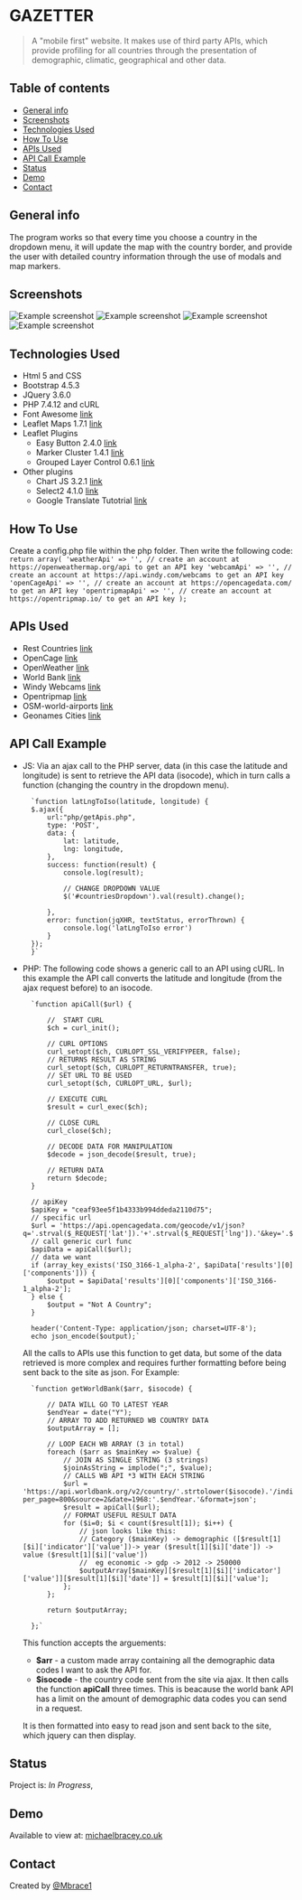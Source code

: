 # GAZETTER
> A "mobile first" website. It makes use of third party APIs, which provide profiling for all countries through the presentation of demographic, climatic, geographical and other data.

## Table of contents
* [General info](#general-info)
* [Screenshots](#screenshots)
* [Technologies Used](#technologies-used)
* [How To Use](#how-to-use)
* [APIs Used](#apis-used)
* [API Call Example](#api-call-example)
* [Status](#status)
* [Demo](#demo)
* [Contact](#contact)

## General info
The program works so that every time you choose a country in the dropdown menu, it will update the map with the country border, and provide the user with detailed country information through the use of modals and map markers.

## Screenshots
![Example screenshot](./images/Screenshot1.png)
![Example screenshot](./images/Screenshot2.png)
![Example screenshot](./images/Screenshot3.png)
![Example screenshot](./images/Screenshot4.png)

## Technologies Used
* Html 5 and CSS
* Bootstrap 4.5.3
* JQuery 3.6.0
* PHP 7.4.12 and cURL
* Font Awesome [link](https://fontawesome.com/)
* Leaflet Maps 1.7.1 [link](https://leafletjs.com/)
* Leaflet Plugins
    * Easy Button  2.4.0 [link](https://github.com/CliffCloud/Leaflet.EasyButton)
    * Marker Cluster 1.4.1 [link](https://github.com/Leaflet/Leaflet.markercluster)
    * Grouped Layer Control 0.6.1 [link](https://github.com/ismyrnow/leaflet-groupedlayercontrol)
* Other plugins
    * Chart JS 3.2.1 [link](https://www.chartjs.org/)
    * Select2 4.1.0 [link](https://select2.org/)
    * Google Translate Tutotrial [link](https://www.w3schools.com/howto/howto_google_translate.asp)

## How To Use
Create a config.php file within the php folder. Then write the following code:
    `return array(
    'weatherApi' => '', // create an account at https://openweathermap.org/api to get an API key
    'webcamApi' => '', // create an account at https://api.windy.com/webcams to get an API key
    'openCageApi' => '', // create an account at https://opencagedata.com/ to get an API key
    'opentripmapApi' => '', // create an account at https://opentripmap.io/ to get an API key
    );`

## APIs Used
* Rest Countries [link](https://restcountries.eu/)
* OpenCage [link](https://opencagedata.com/)
* OpenWeather [link](https://openweathermap.org/api)
* World Bank [link](https://data.worldbank.org/)
* Windy Webcams [link](https://api.windy.com/webcams)
* Opentripmap [link](https://opentripmap.io/)
* OSM-world-airports [link](https://babel.opendatasoft.com/explore/dataset/osm-world-airports/information/)
* Geonames Cities [link](https://public.opendatasoft.com/explore/dataset/geonames-all-cities-with-a-population-1000/information/?disjunctive.country)

## API Call Example
* JS:
    Via an ajax call to the PHP server, data (in this case the latitude and longitude) is sent to retrieve the API data (isocode), which in turn calls a function (changing the country in the dropdown menu).

        `function latLngToIso(latitude, longitude) {
        $.ajax({
            url:"php/getApis.php",
            type: 'POST',
            data: {
                lat: latitude,
                lng: longitude,
            },
            success: function(result) {
                console.log(result);
        
                // CHANGE DROPDOWN VALUE
                $('#countriesDropdown').val(result).change();
        
            },
            error: function(jqXHR, textStatus, errorThrown) {
                console.log('latLngToIso error')
            }
        });
        }`
    
* PHP:
    The following code shows a generic call to an API using cURL. In this example the API call converts the latitude and longitude (from the ajax request before) to an isocode.
    
        `function apiCall($url) {

            //  START CURL
            $ch = curl_init();

            // CURL OPTIONS
            curl_setopt($ch, CURLOPT_SSL_VERIFYPEER, false);
            // RETURNS RESULT AS STRING
            curl_setopt($ch, CURLOPT_RETURNTRANSFER, true);
            // SET URL TO BE USED
            curl_setopt($ch, CURLOPT_URL, $url);

            // EXECUTE CURL
            $result = curl_exec($ch);

            // CLOSE CURL
            curl_close($ch);

            // DECODE DATA FOR MANIPULATION
            $decode = json_decode($result, true);

            // RETURN DATA
            return $decode;
        }
        
        // apiKey
        $apiKey = "ceaf93ee5f1b4333b994ddeda2110d75";
        // specific url
        $url = 'https://api.opencagedata.com/geocode/v1/json?q='.strval($_REQUEST['lat']).'+'.strval($_REQUEST['lng']).'&key='.$apiKey;
        // call generic curl func
        $apiData = apiCall($url);
        // data we want
        if (array_key_exists('ISO_3166-1_alpha-2', $apiData['results'][0]['components'])) {
            $output = $apiData['results'][0]['components']['ISO_3166-1_alpha-2'];
        } else {
            $output = "Not A Country";
        }
        
        header('Content-Type: application/json; charset=UTF-8');
        echo json_encode($output);`

    All the calls to APIs use this function to get data, but some of the data retrieved is more complex and requires further formatting before being sent back to the site as json. For Example:  
    
        `function getWorldBank($arr, $isocode) {

            // DATA WILL GO TO LATEST YEAR
            $endYear = date("Y");
            // ARRAY TO ADD RETURNED WB COUNTRY DATA
            $outputArray = [];

            // LOOP EACH WB ARRAY (3 in total)
            foreach ($arr as $mainKey => $value) {
                // JOIN AS SINGLE STRING (3 strings)
                $joinAsString = implode(";", $value);
                // CALLS WB API *3 WITH EACH STRING
                $url = 'https://api.worldbank.org/v2/country/'.strtolower($isocode).'/indicator/'.$joinAsString.'?per_page=800&source=2&date=1968:'.$endYear.'&format=json';
                $result = apiCall($url);
                // FORMAT USEFUL RESULT DATA
                for ($i=0; $i < count($result[1]); $i++) {
                    // json looks like this:
                    // Category ($mainKey) -> demographic ([$result[1][$i]['indicator']['value'])-> year ($result[1][$i]['date']) -> value ($result[1][$i]['value'])
                    //  eg economic -> gdp -> 2012 -> 250000
                    $outputArray[$mainKey][$result[1][$i]['indicator']['value']][$result[1][$i]['date']] = $result[1][$i]['value'];
                };
            };

            return $outputArray;

        };`
    
    This function accepts the arguements: 
    * **$arr** - a custom made array containing all the demographic data codes I want to ask the API for. 
    * **$isocode** - the country code sent from the site via ajax. 
    It then calls the function **apiCall** three times. This is beacause the world bank API has a limit on the amount of demographic data codes you can send in a request.
    
    It is then formatted into easy to read json and sent back to the site, which jquery can then display.  


## Status
Project is: _In Progress_, 

## Demo
Available to view at: [michaelbracey.co.uk](https://michaelbracey.co.uk/)

## Contact
Created by [@Mbrace1](https://github.com/Mbrace1)